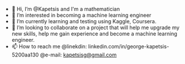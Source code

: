- 👋 Hi, I’m @Kapetsis and I'm a mathematician
- 👀 I’m interested in becoming a machine learning engineer
- 🌱 I’m currently learning and testing using Kaggle, Coursera.
- 💞️ I’m looking to collaborate on a project that will help me upgrade my new skills, help me gain experience and become a machine learning engineer.
- 📫 How to reach me
    @linekdin: linkedin.com/in/george-kapetsis-5200aa130
    @e-mail: kapetsisg@gmail.com

<!---
Kapetsis/Kapetsis is a ✨ special ✨ repository because its `README.md` (this file) appears on your GitHub profile.
You can click the Preview link to take a look at your changes.
--->
